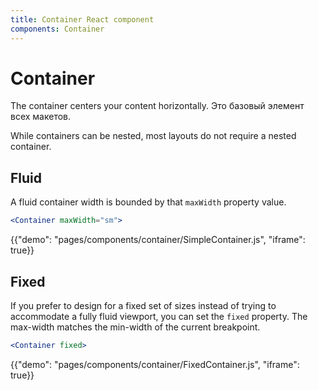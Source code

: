```yaml
---
title: Container React component
components: Container
---
```


# Container

<p class="description">The container centers your content horizontally. Это базовый элемент всех макетов.</p>

While containers can be nested, most layouts do not require a nested container.

## Fluid

A fluid container width is bounded by that `maxWidth` property value.

```jsx
<Container maxWidth="sm">
```

{{"demo": "pages/components/container/SimpleContainer.js", "iframe": true}}

## Fixed

If you prefer to design for a fixed set of sizes instead of trying to accommodate a fully fluid viewport, you can set the `fixed` property. The max-width matches the min-width of the current breakpoint.

```jsx
<Container fixed>
```

{{"demo": "pages/components/container/FixedContainer.js", "iframe": true}}